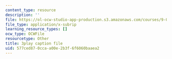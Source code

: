 ```yaml
---
content_type: resource
description: ''
file: https://ol-ocw-studio-app-production.s3.amazonaws.com/courses/9-00sc-introduction-to-psychology-fall-2011/577ced870ccaa00e2b3f6f6060baaea2_vf1U3Nt3HQk.srt
file_type: application/x-subrip
learning_resource_types: []
ocw_type: OCWFile
resourcetype: Other
title: 3play caption file
uid: 577ced87-0cca-a00e-2b3f-6f6060baaea2
---
```

